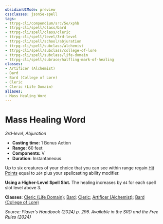 ```yaml
---
obsidianUIMode: preview
cssclasses: json5e-spell
tags:
- ttrpg-cli/compendium/src/5e/xphb
- ttrpg-cli/spell/class/bard
- ttrpg-cli/spell/class/cleric
- ttrpg-cli/spell/level/3rd-level
- ttrpg-cli/spell/school/abjuration
- ttrpg-cli/spell/subclass/alchemist
- ttrpg-cli/spell/subclass/college-of-lore
- ttrpg-cli/spell/subclass/life-domain
- ttrpg-cli/spell/subrace/halfling-mark-of-healing
classes:
- Artificer (Alchemist)
- Bard
- Bard (College of Lore)
- Cleric
- Cleric (Life Domain)
aliases:
- Mass Healing Word
---
```

# Mass Healing Word
*3rd-level, Abjuration*  


- **Casting time:** 1 Bonus Action
- **Range:** 60 feet
- **Components:** V
- **Duration:** Instantaneous

Up to six creatures of your choice that you can see within range regain [Hit Points](Інструменти%20ДМ/CLI/rules/variant-rules/hit-points-xphb.md) equal to `2d4` plus your spellcasting ability modifier.

**Using a Higher-Level Spell Slot.** The healing increases by `d4` for each spell slot level above 3.

**Classes**: [Cleric (Life Domain)](Інструменти%20ДМ/CLI/lists/list-spells-classes-life-domain-xphb.md "subclass=XPHB;class=XPHB"); [Bard](Інструменти%20ДМ/CLI/lists/list-spells-classes-bard.md); [Cleric](Інструменти%20ДМ/CLI/lists/list-spells-classes-cleric.md); [Artificer (Alchemist)](Інструменти%20ДМ/CLI/lists/list-spells-classes-alchemist-tce.md "subclass=TCE;class=TCE"); [Bard (College of Lore)](Інструменти%20ДМ/CLI/lists/list-spells-classes-college-of-lore-xphb.md "subclass=XPHB;class=XPHB")

*Source: Player's Handbook (2024) p. 296. Available in the <span title='Systems Reference Document (5.2)'>SRD</span> and the Free Rules (2024)*